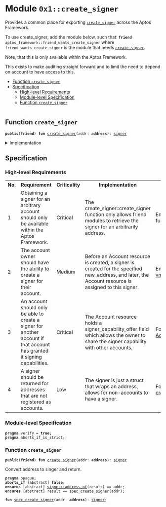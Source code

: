 
<a id="0x1_create_signer"></a>

# Module `0x1::create_signer`

Provides a common place for exporting <code><a href="create_signer.md#0x1_create_signer">create_signer</a></code> across the Aptos Framework.

To use create_signer, add the module below, such that:
<code><b>friend</b> aptos_framework::friend_wants_create_signer</code>
where <code>friend_wants_create_signer</code> is the module that needs <code><a href="create_signer.md#0x1_create_signer">create_signer</a></code>.

Note, that this is only available within the Aptos Framework.

This exists to make auditing straight forward and to limit the need to depend
on account to have access to this.


-  [Function `create_signer`](#0x1_create_signer_create_signer)
-  [Specification](#@Specification_0)
    -  [High-level Requirements](#high-level-req)
    -  [Module-level Specification](#module-level-spec)
    -  [Function `create_signer`](#@Specification_0_create_signer)


<pre><code></code></pre>



<a id="0x1_create_signer_create_signer"></a>

## Function `create_signer`



<pre><code><b>public</b>(<b>friend</b>) <b>fun</b> <a href="create_signer.md#0x1_create_signer">create_signer</a>(addr: <b>address</b>): <a href="../../aptos-stdlib/../move-stdlib/doc/signer.md#0x1_signer">signer</a>
</code></pre>



<details>
<summary>Implementation</summary>


<pre><code><b>public</b>(<b>friend</b>) <b>native</b> <b>fun</b> <a href="create_signer.md#0x1_create_signer">create_signer</a>(addr: <b>address</b>): <a href="../../aptos-stdlib/../move-stdlib/doc/signer.md#0x1_signer">signer</a>;
</code></pre>



</details>

<a id="@Specification_0"></a>

## Specification




<a id="high-level-req"></a>

### High-level Requirements

<table>
<tr>
<th>No.</th><th>Requirement</th><th>Criticality</th><th>Implementation</th><th>Enforcement</th>
</tr>

<tr>
<td>1</td>
<td>Obtaining a signer for an arbitrary account should only be available within the Aptos Framework.</td>
<td>Critical</td>
<td>The create_signer::create_signer function only allows friend modules to retrieve the signer for an arbitrarily address.</td>
<td>Enforced through function visibility.</td>
</tr>

<tr>
<td>2</td>
<td>The account owner should have the ability to create a signer for their account.</td>
<td>Medium</td>
<td>Before an Account resource is created, a signer is created for the specified new_address, and later, the Account resource is assigned to this signer.</td>
<td>Enforced by the <a href="https://github.com/aptos-labs/aptos-core/blob/main/third_party/move/move-vm/types/src/values/values_impl.rs#L1129">move vm</a>.</td>
</tr>

<tr>
<td>3</td>
<td>An account should only be able to create a signer for another account if that account has granted it signing capabilities.</td>
<td>Critical</td>
<td>The Account resource holds a signer_capability_offer field which allows the owner to share the signer capability with other accounts.</td>
<td>Formally verified via <a href="account.md#high-level-spec-3">AccountContainsAddr</a>.</td>
</tr>

<tr>
<td>4</td>
<td>A signer should be returned for addresses that are not registered as accounts.</td>
<td>Low</td>
<td>The signer is just a struct that wraps an address, allows for non-accounts to have a signer.</td>
<td>Formally verified via <a href="#0x1_create_signer_create_signer">create_signer</a>.</td>
</tr>

</table>




<a id="module-level-spec"></a>

### Module-level Specification


<pre><code><b>pragma</b> verify = <b>true</b>;
<b>pragma</b> aborts_if_is_strict;
</code></pre>



<a id="@Specification_0_create_signer"></a>

### Function `create_signer`


<pre><code><b>public</b>(<b>friend</b>) <b>fun</b> <a href="create_signer.md#0x1_create_signer">create_signer</a>(addr: <b>address</b>): <a href="../../aptos-stdlib/../move-stdlib/doc/signer.md#0x1_signer">signer</a>
</code></pre>


Convert address to singer and return.


<pre><code><b>pragma</b> opaque;
<b>aborts_if</b> [abstract] <b>false</b>;
<b>ensures</b> [abstract] <a href="../../aptos-stdlib/../move-stdlib/doc/signer.md#0x1_signer_address_of">signer::address_of</a>(result) == addr;
<b>ensures</b> [abstract] result == <a href="create_signer.md#0x1_create_signer_spec_create_signer">spec_create_signer</a>(addr);
</code></pre>




<a id="0x1_create_signer_spec_create_signer"></a>


<pre><code><b>fun</b> <a href="create_signer.md#0x1_create_signer_spec_create_signer">spec_create_signer</a>(addr: <b>address</b>): <a href="../../aptos-stdlib/../move-stdlib/doc/signer.md#0x1_signer">signer</a>;
</code></pre>


[move-book]: https://aptos.dev/move/book/SUMMARY
